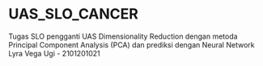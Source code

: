# UAS_SLO_CANCER
Tugas SLO pengganti UAS Dimensionality Reduction dengan metoda Principal Component Analysis (PCA) dan prediksi dengan Neural Network  Lyra Vega Ugi - 2101201021

